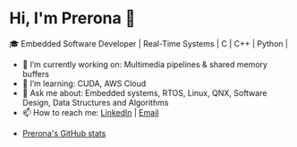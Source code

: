 # Hi, I'm Prerona 👋

🎓 Embedded Software Developer | Real-Time Systems | C | C++ | Python |

- 🔭 I’m currently working on: Multimedia pipelines & shared memory buffers
- 🌱 I’m learning: CUDA, AWS Cloud
- 💬 Ask me about: Embedded systems, RTOS, Linux, QNX, Software Design, Data Structures and Algorithms 
- 📫 How to reach me: [LinkedIn](https://www.linkedin.com/in/prerona-ghosh-341930145/) | [Email](preronaghosh1997@gmail.com)
- <!--
- 💻 Portfolio: [your-portfolio.com](https://your-portfolio.com) -->


<!-- GitHub Stats -->
[Prerona's GitHub stats](https://github-readme-stats.vercel.app/api?username=preronaghosh&show_icons=true&theme=radical)

